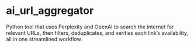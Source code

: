# ai_url_aggregator
Python tool that uses Perplexity and OpenAI to search the internet for relevant URLs, then filters, deduplicates, and verifies each link’s availability, all in one streamlined workflow.
